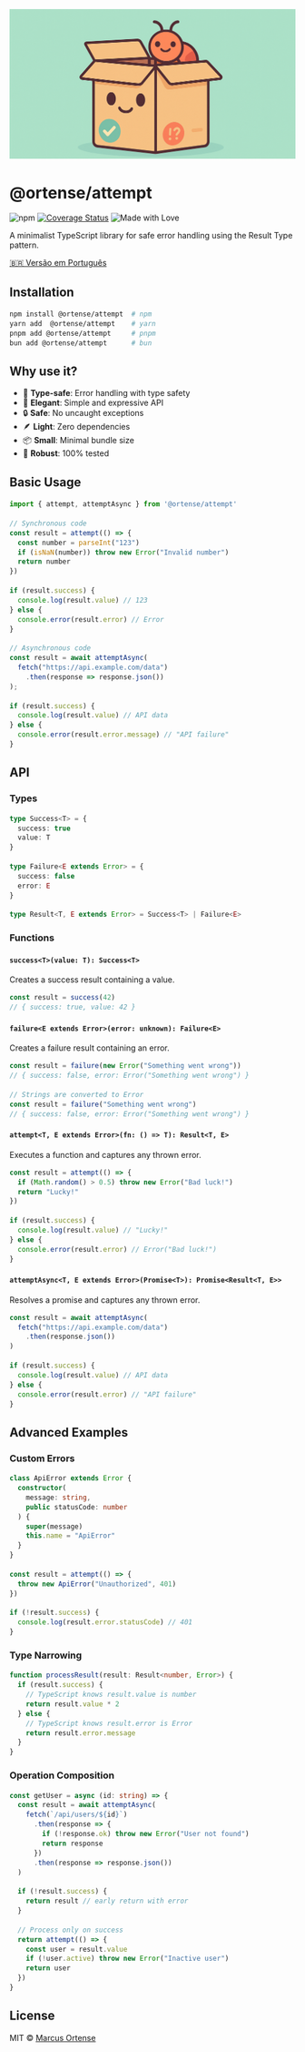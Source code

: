 ![Attempt banner - the attempt mascot generated by dall-e 2](https://raw.githubusercontent.com/ortense/attempt/main/media/mascot.png)

# @ortense/attempt
![npm](https://img.shields.io/npm/v/@ortense/attempt)
[![Coverage Status](https://coveralls.io/repos/github/ortense/attempt/badge.svg)](https://coveralls.io/github/ortense/attempt)
![Made with Love](https://img.shields.io/badge/Made%20with-%E2%9D%A4-red)


A minimalist TypeScript library for safe error handling using the Result Type pattern.

[🇧🇷 Versão em Português](README.pt-br.md)

## Installation

```bash
npm install @ortense/attempt  # npm
yarn add  @ortense/attempt    # yarn
pnpm add @ortense/attempt     # pnpm
bun add @ortense/attempt      # bun
```

## Why use it?

- 🎯 **Type-safe**: Error handling with type safety
- 🎨 **Elegant**: Simple and expressive API
- 🔒 **Safe**: No uncaught exceptions
- 🪶 **Light**: Zero dependencies
- 📦 **Small**: Minimal bundle size
- 💪 **Robust**: 100% tested

## Basic Usage

```typescript
import { attempt, attemptAsync } from '@ortense/attempt'

// Synchronous code
const result = attempt(() => {
  const number = parseInt("123")
  if (isNaN(number)) throw new Error("Invalid number")
  return number
})

if (result.success) {
  console.log(result.value) // 123
} else {
  console.error(result.error) // Error
}

// Asynchronous code
const result = await attemptAsync(
  fetch("https://api.example.com/data")
    .then(response => response.json())
);

if (result.success) {
  console.log(result.value) // API data
} else {
  console.error(result.error.message) // "API failure"
}
```

## API

### Types

```typescript
type Success<T> = {
  success: true
  value: T
}

type Failure<E extends Error> = {
  success: false
  error: E
}

type Result<T, E extends Error> = Success<T> | Failure<E>
```

### Functions

#### `success<T>(value: T): Success<T>`
Creates a success result containing a value.

```typescript
const result = success(42)
// { success: true, value: 42 }
```

#### `failure<E extends Error>(error: unknown): Failure<E>`
Creates a failure result containing an error.

```typescript
const result = failure(new Error("Something went wrong"))
// { success: false, error: Error("Something went wrong") }

// Strings are converted to Error
const result = failure("Something went wrong")
// { success: false, error: Error("Something went wrong") }
```

#### `attempt<T, E extends Error>(fn: () => T): Result<T, E>`
Executes a function and captures any thrown error.

```typescript
const result = attempt(() => {
  if (Math.random() > 0.5) throw new Error("Bad luck!")
  return "Lucky!"
})

if (result.success) {
  console.log(result.value) // "Lucky!"
} else {
  console.error(result.error) // Error("Bad luck!")
}
```

#### `attemptAsync<T, E extends Error>(Promise<T>): Promise<Result<T, E>>`
Resolves a promise and captures any thrown error.

```typescript
const result = await attemptAsync(
  fetch("https://api.example.com/data")
    .then(response.json())
)

if (result.success) {
  console.log(result.value) // API data
} else {
  console.error(result.error) // "API failure"
}
```

## Advanced Examples

### Custom Errors

```typescript
class ApiError extends Error {
  constructor(
    message: string,
    public statusCode: number
  ) {
    super(message)
    this.name = "ApiError"
  }
}

const result = attempt(() => {
  throw new ApiError("Unauthorized", 401)
})

if (!result.success) {
  console.log(result.error.statusCode) // 401
}
```

### Type Narrowing

```typescript
function processResult(result: Result<number, Error>) {
  if (result.success) {
    // TypeScript knows result.value is number
    return result.value * 2
  } else {
    // TypeScript knows result.error is Error
    return result.error.message
  }
}
```

### Operation Composition

```typescript
const getUser = async (id: string) => {
  const result = await attemptAsync(
    fetch(`/api/users/${id}`)
      .then(response => {
        if (!response.ok) throw new Error("User not found")
        return response
      })
      .then(response => response.json())
  )

  if (!result.success) {
    return result // early return with error
  }

  // Process only on success
  return attempt(() => {
    const user = result.value
    if (!user.active) throw new Error("Inactive user")
    return user
  })
}
```

## License

MIT © [Marcus Ortense](https://github.com/ortense)